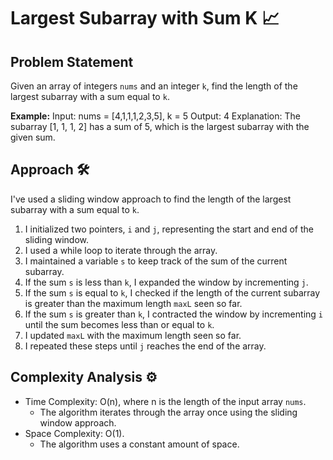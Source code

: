 # Largest Subarray with Sum K 📈

## Problem Statement

Given an array of integers `nums` and an integer `k`, find the length of the largest subarray with a sum equal to `k`.

**Example:**
Input: nums = [4,1,1,1,2,3,5], k = 5
Output: 4
Explanation: The subarray [1, 1, 1, 2] has a sum of 5, which is the largest subarray with the given sum.


## Approach 🛠️

I've used a sliding window approach to find the length of the largest subarray with a sum equal to `k`.

1. I initialized two pointers, `i` and `j`, representing the start and end of the sliding window.
2. I used a while loop to iterate through the array.
3. I maintained a variable `s` to keep track of the sum of the current subarray.
4. If the sum `s` is less than `k`, I expanded the window by incrementing `j`.
5. If the sum `s` is equal to `k`, I checked if the length of the current subarray is greater than the maximum length `maxL` seen so far.
6. If the sum `s` is greater than `k`, I contracted the window by incrementing `i` until the sum becomes less than or equal to `k`.
7. I updated `maxL` with the maximum length seen so far.
8. I repeated these steps until `j` reaches the end of the array.

## Complexity Analysis ⚙️

- Time Complexity: O(n), where n is the length of the input array `nums`.
  - The algorithm iterates through the array once using the sliding window approach.
- Space Complexity: O(1).
  - The algorithm uses a constant amount of space.
